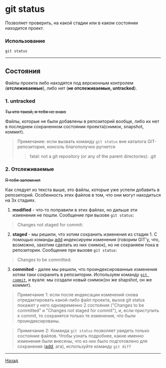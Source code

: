 # git status
Позволяет проверить, на какой стадии или в каком состоянии находится проект.

### Использование 
`git status`
____
## Состояния
Файлы проекта либо находятся под версионным контролем (**отслеживаемые**), либо нет (**не отслеживаемые, untracked**). 

### 1. untracked
~~Ты кто такой, я тебя не знаю~~

Файлы, которые не были добавлены в репозиторий вообще, либо их нет в последнем сохраненном состоянии проекта(снимок, snapshot, коммит). 
> Примечание:
если вызвать команду `git status` вне каталога GIT-репозитория, консоль благополучно ругнется
>>fatal: not a git repository (or any of the parent directories): .git

### 2. Отслеживаемые
~~Я тебя запомнил~~

Как следует из текста выше, это файлы, которые уже успели добавить в репозиторий. Особенность этих файлов в том, что они могут находиться на 3х стадиях.
1. **modified** - что-то поправили в этих файлах, но дальше эти изменения не пошли.
Сообщение при вызове `git status`: 
> Changes not staged for commit: 
2. **staged** - мы решили, что хотим сохранить изменения из стадии 1. С помощью команды [add](./add.md) индексируем изменения (говорим GIT'у, что, возможно, захотим сделать из них снимок), но не сохраняем пока в репозитории. Сообщение при вызове `git status`: 
> Changes to be committed:  
3. **commited** - далее мы решили, что проиндексированные изменения хотим таки сохранить в репозитории. Используем команду [`git commit`](./commit.md), и вуаля: мы создали новый снимок(он же shapshot, он же коммит). 

> Примечание 1:
если после индексации изменений снова отредактировать какой-либо файл проекта, вызов git status покажет у него одновременно 2 состояния ("Changes to be committed" и "Changes not staged for commit"), и, если приступить к commit, то сохранятся только те изменения, что были проиндексированы. 

>Примечание 2:
Команда `git status` позволяет увидеть только состояние файлов. Чтобы узнать подробнее, какие именно изменения были внесены, что из них было подготовлено для сохранения ([add](./add.md), ага), используйте команду `git diff`
___
[Назад](./readme.md)